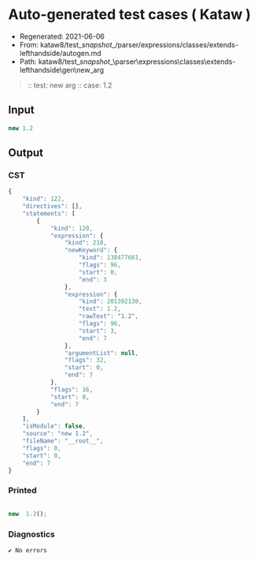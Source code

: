 # Auto-generated test cases ( Kataw )
- Regenerated: 2021-06-06
- From: kataw8/test\__snapshot__/parser/expressions/classes/extends-lefthandside/autogen.md
- Path: kataw8/test\__snapshot__\parser\expressions\classes\extends-lefthandside\gen\new_arg
> :: test: new arg
> :: case: 1.2
## Input

`````js
new 1.2
`````
## Output

### CST

```javascript
{
    "kind": 122,
    "directives": [],
    "statements": [
        {
            "kind": 120,
            "expression": {
                "kind": 210,
                "newKeyword": {
                    "kind": 138477661,
                    "flags": 96,
                    "start": 0,
                    "end": 3
                },
                "expression": {
                    "kind": 201392130,
                    "text": 1.2,
                    "rawText": "1.2",
                    "flags": 96,
                    "start": 3,
                    "end": 7
                },
                "argumentList": null,
                "flags": 32,
                "start": 0,
                "end": 7
            },
            "flags": 16,
            "start": 0,
            "end": 7
        }
    ],
    "isModule": false,
    "source": "new 1.2",
    "fileName": "__root__",
    "flags": 0,
    "start": 0,
    "end": 7
}
```

### Printed

```javascript

new  1.2();
```

### Diagnostics

```javascript
✔ No errors
```

